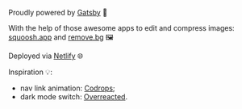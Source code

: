 Proudly powered by [Gatsby](https://www.gatsbyjs.org/) 🚀

With the help of those awesome apps to edit and compress images: [squoosh.app](https://squoosh.app) and [remove.bg](https://www.remove.bg/) 🖼️

Deployed via [Netlify](https://www.netlify.com/) 🌐

Inspiration 💡:
- nav link animation: [Codrops](https://tympanus.net/Development/LineMenuStyles/#Sebastian);
- dark mode switch: [Overreacted](https://overreacted.io/).
